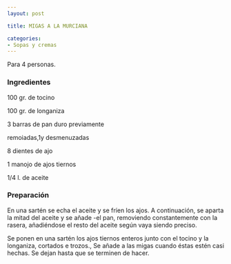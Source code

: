 ```yaml
---
layout: post

title: MIGAS A LA MURCIANA

categories:
- Sopas y cremas
---
```

Para 4 personas.

<h3>Ingredientes</h3>

100 gr. de tocino

100 gr. de longaniza

3 barras de pan duro previamente

remoiadas,1y desmenuzadas

8 dientes de ajo

1 manojo de ajos tiernos

1/4 l. de aceite

<h3>Preparación</h3>

En una sartén se echa el aceite y se fríen los ajos. A continuación, se aparta la mitad del aceite y se añade -el pan, removiendo constantemente con la rasera, añadiéndose el resto del aceite según vaya siendo preciso.

Se ponen en una sartén los ajos tiernos enteros junto con el tocino y la longaniza, cortados e trozos., Se añade a las migas cuando éstas estén casi hechas. Se dejan hasta que se terminen de hacer.